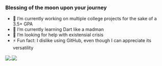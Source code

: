 ### Blessing of the moon upon your journey

- 🔭 I’m currently working on multiple college projects for the sake of a 3.5+ GPA
- 🌱 I’m currently learning Dart like a madman
- 🤔 I’m looking for help with existensial crisis
- ⚡ Fun fact: I dislike using GitHub, even though I can appreciate its versatility

<a href="https://github.com/FXLJA/github-readme-stats">
  <img align="center" src="https://github-readme-stats.vercel.app/api?username=FXLJA&&show_icons=true&theme=react" />
</a>
<a href="https://github.com/anuraghazra/convoychat">
  <img align="center" src="https://github-readme-stats.vercel.app/api/top-langs/?username=FXLJA&layout=compact&theme=react" />
</a>
